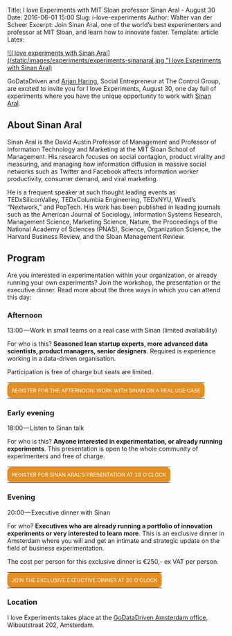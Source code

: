 Title: I love Experiments with MIT Sloan professor Sinan Aral - August 30
Date: 2016-06-01 15:00
Slug: i-love-experiments
Author: Walter van der Scheer
Excerpt: Join Sinan Aral, one of the world’s best experimenters and professor at MIT Sloan, and learn how to innovate faster.
Template: article
Latex:

[![I love experiments with Sinan Aral](/static/images/experiments/experiments-sinanaral.jpg "I love Experiments with Sinan Aral)](https://www.eventbrite.nl/e/tickets-i-love-experiments-25813693452 "I love experiments")

GoDataDriven and [Arjan Haring](https://medium.com/i-love-experiments "Arjan Haring"), Social Entrepreneur at The Control Group, are excited to invite you for I love Experiments, August 30, one day full of experiments where you have the unique opportunity to work with [Sinan Aral](http://mitsloan.mit.edu/faculty-and-research/faculty-directory/detail/?id=19289 "Sinan Aral").

## About Sinan Aral
Sinan Aral is the David Austin Professor of Management and Professor of Information Technology and Marketing at the MIT Sloan School of Management. His research focuses on social contagion, product virality and measuring, and managing how information diffusion in massive social networks such as Twitter and Facebook affects information worker productivity, consumer demand, and viral marketing.

He is a frequent speaker at such thought leading events as TEDxSiliconValley, TEDxColumbia Engineering, TEDxNYU, Wired’s “Nextwork,” and PopTech. His work has been published in leading journals such as the American Journal of Sociology, Information Systems Research, Management Science, Marketing Science, Nature, the Proceedings of the National Academy of Sciences (PNAS), Science, Organization Science, the Harvard Business Review, and the Sloan Management Review.

## Program
Are you interested in experimentation within your organization, or already running your own experiments? Join the workshop, the presentation or the executive dinner. Read more about the three ways in which you can attend this day:

### Afternoon 

13:00 — Work in small teams on a real case with Sinan (limited availability)

For who is this? **Seasoned lean startup experts, more advanced data scientists, product managers, senior designers**. Required is experience working in a data-driven organisation.

Participation is free of charge but seats are limited.

<table align=center>
    <tr>
        <td style="background-color: #e38f23;border-color: #4c5764; solid #e38f23;border-radius: 10px; padding: 10px;text-align: center;">
            <a style="display: block;color: #ffffff;font-size: 12px;text-decoration: none;text-transform: uppercase;" href="mailto:response@godatadriven.com?subject=Registration to work on a real case with Sinan&body=Hi, I would like to join the afternoon program on August 30" target="_blank">
                Register for the afternoon: Work with Sinan on a real use case
            </a>
        </td>
    </tr>
</table>

### Early evening

18:00 — Listen to Sinan talk

For who is this? **Anyone interested in experimentation, or already running experiments**. This presentation is open to the whole community of experimenters and free of charge.

<table align=center>
    <tr>
        <td style="background-color: #e38f23;border-color: #4c5764; solid #e38f23;border-radius: 10px; padding: 10px;text-align: center;">
            <a style="display: block;color: #ffffff;font-size: 12px;text-decoration: none;text-transform: uppercase;" href="https://www.eventbrite.nl/e/tickets-i-love-experiments-25813693452" target="_blank">
                Register for Sinan Aral's presentation at 18 o'clock
            </a>
        </td>
    </tr>
</table>

### Evening

20:00 — Executive dinner with Sinan

For who? **Executives who are already running a portfolio of innovation experiments or very interested to learn more**. This is an exclusive dinner in Amsterdam where you will and get an intimate and strategic update on the field of business experimentation.  

The cost per person for this exclusive dinner is €250,- ex VAT per person.

<table align=center>
    <tr>
        <td style="background-color: #e38f23;border-color: #4c5764; solid #e38f23;border-radius: 10px; padding: 10px;text-align: center;">
            <a style="display: block;color: #ffffff;font-size: 12px;text-decoration: none;text-transform: uppercase;" href="mailto:response@godatadriven.com?subject=Registration to work on a real case with Sinan&body=I would like to join the executive dinner on August 30" target="_blank">
               Join the exclusive exeuctive dinner at 20 o'clock
            </a>
        </td>
    </tr>
</table>

### Location

I love Experiments takes place at the [GoDataDriven Amsterdam office](https://www.godatadriven.com/contact "GoDataDriven Amsterdam Office"), Wibautstraat 202, Amsterdam.
